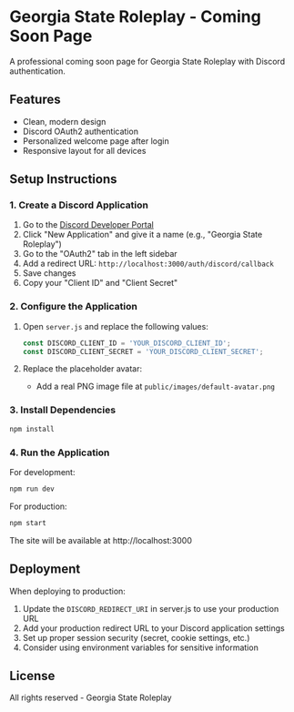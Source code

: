 # Georgia State Roleplay - Coming Soon Page

A professional coming soon page for Georgia State Roleplay with Discord authentication.

## Features

- Clean, modern design
- Discord OAuth2 authentication
- Personalized welcome page after login
- Responsive layout for all devices

## Setup Instructions

### 1. Create a Discord Application

1. Go to the [Discord Developer Portal](https://discord.com/developers/applications)
2. Click "New Application" and give it a name (e.g., "Georgia State Roleplay")
3. Go to the "OAuth2" tab in the left sidebar
4. Add a redirect URL: `http://localhost:3000/auth/discord/callback`
5. Save changes
6. Copy your "Client ID" and "Client Secret"

### 2. Configure the Application

1. Open `server.js` and replace the following values:
   ```javascript
   const DISCORD_CLIENT_ID = 'YOUR_DISCORD_CLIENT_ID';
   const DISCORD_CLIENT_SECRET = 'YOUR_DISCORD_CLIENT_SECRET';
   ```

2. Replace the placeholder avatar:
   - Add a real PNG image file at `public/images/default-avatar.png`

### 3. Install Dependencies

```bash
npm install
```

### 4. Run the Application

For development:
```bash
npm run dev
```

For production:
```bash
npm start
```

The site will be available at http://localhost:3000

## Deployment

When deploying to production:

1. Update the `DISCORD_REDIRECT_URI` in server.js to use your production URL
2. Add your production redirect URL to your Discord application settings
3. Set up proper session security (secret, cookie settings, etc.)
4. Consider using environment variables for sensitive information

## License

All rights reserved - Georgia State Roleplay 